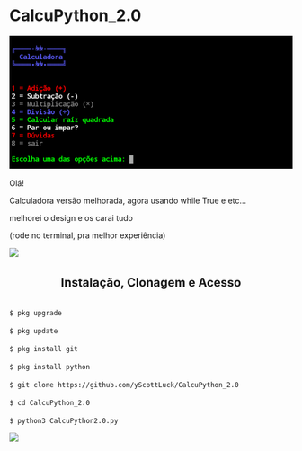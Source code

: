 # CalcuPython_2.0
![foto](https://github.com/yScottLuck/CalcuPython_2.0/blob/main/Screenshot_2021-12-18-16-31-18-1.png)

Olá!

Calculadora versão melhorada, agora usando while True e etc...

melhorei o design e os carai tudo

(rode no terminal, pra melhor experiência)

![](https://camo.githubusercontent.com/71b837571c48af3aa60a73dbc9d5936aa359d78efbfa8a6743cbbbc16b80ef4d/68747470733a2f2f63646e2e646973636f72646170702e636f6d2f6174746163686d656e74732f3830353930323039333930363630383138362f3830353931333937323533353539303932322f74656e6f722e676966)

<h2 align="center">Instalação, Clonagem e Acesso</h2>

```

$ pkg upgrade

$ pkg update

$ pkg install git

$ pkg install python

$ git clone https://github.com/yScottLuck/CalcuPython_2.0

$ cd CalcuPython_2.0

$ python3 CalcuPython2.0.py

```

![](https://camo.githubusercontent.com/71b837571c48af3aa60a73dbc9d5936aa359d78efbfa8a6743cbbbc16b80ef4d/68747470733a2f2f63646e2e646973636f72646170702e636f6d2f6174746163686d656e74732f3830353930323039333930363630383138362f3830353931333937323533353539303932322f74656e6f722e676966)

